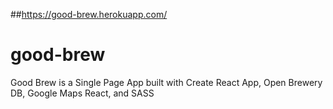 ##https://good-brew.herokuapp.com/

# good-brew
Good Brew is a Single Page App built with Create React App, Open Brewery DB, Google Maps React, and SASS
